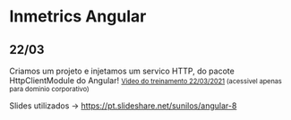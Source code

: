 # Inmetrics Angular

## 22/03
Criamos um projeto e injetamos um servico HTTP, do pacote HttpClientModule do Angular!
<small>[Video do treinamento 22/03/2021](
https://inmetricscorp-my.sharepoint.com/personal/vitor_piovezam_inmetrics_com_br/_layouts/15/onedrive.aspx?id=%2Fpersonal%2Fvitor%5Fpiovezam%5Finmetrics%5Fcom%5Fbr%2FDocuments%2FRecordings%2FTech%20Talents%20%2D%20Treinamento%20%2D%20InAwards%2D20210322%5F150528%2DMeeting%20Recording%2Emp4&parent=%2Fpersonal%2Fvitor%5Fpiovezam%5Finmetrics%5Fcom%5Fbr%2FDocuments%2FRecordings&originalPath=aHR0cHM6Ly9pbm1ldHJpY3Njb3JwLW15LnNoYXJlcG9pbnQuY29tLzp2Oi9nL3BlcnNvbmFsL3ZpdG9yX3Bpb3ZlemFtX2lubWV0cmljc19jb21fYnIvRVhMMUdnR1dKdUZEcS1vak14NUowNjRCQ1h4TnVqaEdicEk0WVBSdWRXNUdTZz9ydGltZT16OWt2M21idDJFZw)  (acessivel apenas para dominio corporativo) </small>


Slides utilizados -> https://pt.slideshare.net/sunilos/angular-8


